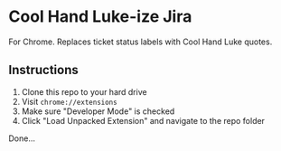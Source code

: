 Cool Hand Luke-ize Jira
=======================

For Chrome. Replaces ticket status labels with Cool Hand Luke quotes.

Instructions
------------

1)	Clone this repo to your hard drive
2)	Visit `chrome://extensions`
3)	Make sure "Developer Mode" is checked
4)	Click "Load Unpacked Extension" and navigate to the repo folder

Done...